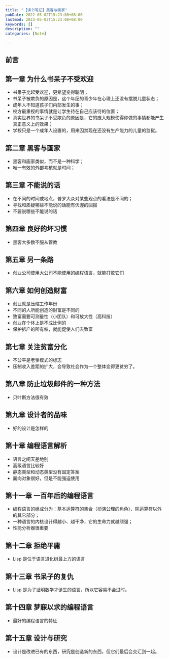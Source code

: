 ```yaml
---
title: "【读书笔记】黑客与画家"
pubDate: 2022-05-02T15:23:08+08:00
lastmod: 2022-05-02T15:23:08+08:00
keywords: []
description: ""
categories: [Note]

---
```


<!--more-->

## 前言

## 第一章 为什么书呆子不受欢迎

* 书呆子比起受欢迎，更希望变得聪明；
* 书呆子被欺负的原因是，这个年纪的青少年在心理上还没有摆脱儿童状态；
* 成年人不知道孩子们内部发生的事；
* 校方最重视的事情就是让学生待在自己应该待的位置；
* 真实世界的书呆子不受欺负的原因是，它的庞大规模使得你做的事情都能产生真正意义上的效果；
* 学校只是一个成年人设置的，用来囚禁现在还没有生产能力的儿童的监狱。

## 第二章 黑客与画家

* 黑客和画家类似，而不是一种科学；
* 唯一有效的外部考核就是时间；

## 第三章 不能说的话

* 在不同的时间或地点，普罗大众对某些观点的看法是不同的；
* 寻找和质疑哪些不能说的话能有优渥的回报
* 不要说哪些不能说的话

## 第四章 良好的坏习惯

* 黑客大多数不服从管教

## 第五章 另一条路

* 创业公司使用大公司不能使用的编程语言，就能打败它们

## 第六章 如何创造财富

* 创业就是压缩工作年份
* 不同的人所能创造的财富是不同的
* 致富需要可测量性（小团队）和可放大性（高科技）
* 创业在个体上是不成比例的
* 保护拆产的所有权，就能促使人们去致富

## 第七章 关注贫富分化

* 不公平是老爹模式的标志
* 压制收入差距的扩大，会导致社会作为一个整体变得更贫穷了。

## 第八章 防止垃圾邮件的一种方法

* 贝叶斯方法很有效

## 第九章 设计者的品味

* 好的设计是怎样的

## 第十章 编程语言解析

* 语言之间天差地别
* 高级语言比较好
* 静态类型和动态类型没有固定答案
* 面向对象很好，但是不能强迫使用

## 第十一章 一百年后的编程语言

* 编程语言的组成分为：基本运算符的集合（扮演公理的角色）、除运算符以外的其它部分；
* 一种语言的内核设计得越小、越干净，它的生命力就越顽强；
* 性能分析器很重要

## 第十二章 拒绝平庸

* Lisp 是位于语言进化树最上方的语言

## 第十三章 书呆子的复仇

* Lisp 是为了证明数学才诞生的语言，所以它容易不会过时。

## 第十四章 梦寐以求的编程语言

* 最好的编程语言的特征

## 第十五章 设计与研究

* 设计是改进已有的东西，研究是创造新的东西，但它们最后会交汇到一起。
